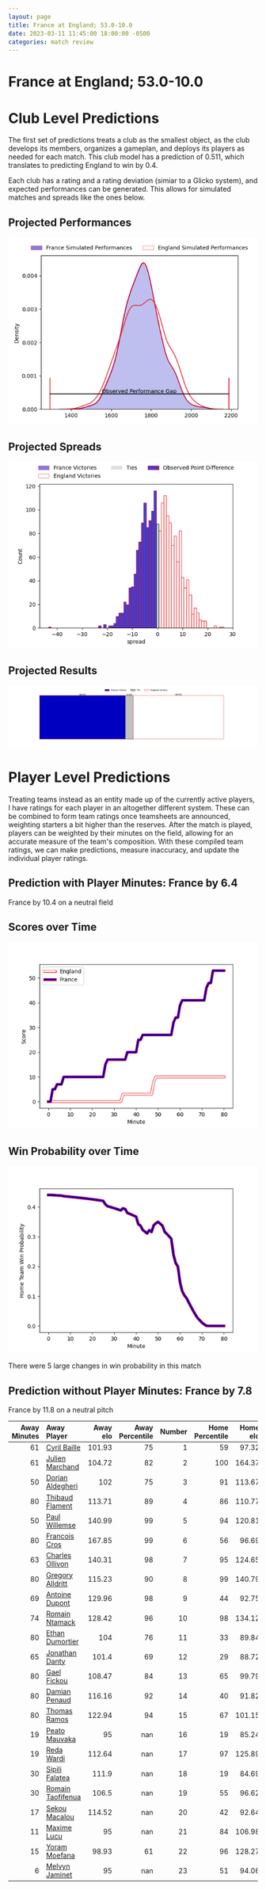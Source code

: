 ```yaml
---  
layout: page  
title: France at England; 53.0-10.0  
date: 2023-03-11 11:45:00 18:00:00 -0500  
categories: match review  
---
```

# France at England; 53.0-10.0

# Club Level Predictions


The first set of predictions treats a club as the smallest object, as the club develops its members, organizes a gameplan, and deploys its players as needed for each match. This club model has a prediction of 0.511, which translates to predicting England to win by 0.4.

Each club has a rating and a rating deviation (simiar to a Glicko system), and expected performances can be generated. This allows for simulated matches and spreads like the ones below.
## Projected Performances


![Projected Performances](plots/performances_2023-03-11-England-France.png)
## Projected Spreads


![Projected Spreads](plots/spreads_2023-03-11-England-France.png)
## Projected Results


![Projected Results](plots/resultbar_2023-03-11-England-France.png)
# Player Level Predictions


Treating teams instead as an entity made up of the currently active players, I have ratings for each player in an altogether different system. These can be combined to form team ratings once teamsheets are announced, weighting starters a bit higher than the reserves. After the match is played, players can be weighted by their minutes on the field, allowing for an accurate measure of the team's composition. With these compiled team ratings, we can make predictions, measure inaccuracy, and update the individual player ratings.
## Prediction with Player Minutes: France by 6.4


France by 10.4 on a neutral field
## Scores over Time


![In Match Scores](plots/recap_scores_2023-03-11-England-France.png)
## Win Probability over Time


![In Match Predictions](plots/recap_prob_2023-03-11-England-France.png)

There were 5 large changes in win probability in this match
## Prediction without Player Minutes: France by 7.8


France by 11.8 on a neutral pitch



|   Away Minutes | Away Player                                                       |   Away elo |   Away Percentile |   Number |   Home Percentile |   Home elo | Home Player                                                          |   Home Minutes |
|---------------:|:------------------------------------------------------------------|-----------:|------------------:|---------:|------------------:|-----------:|:---------------------------------------------------------------------|---------------:|
|             61 | [Cyril Baille](..//playerfiles//CyrilBaille_cleaned.md)           |     101.93 |                75 |        1 |                59 |      97.32 | [Ellis Genge](..//playerfiles//EllisGenge_cleaned.md)                |             65 |
|             61 | [Julien Marchand](..//playerfiles//JulienMarchand_cleaned.md)     |     104.72 |                82 |        2 |               100 |     164.37 | [Jamie George](..//playerfiles//JamieGeorge_cleaned.md)              |             80 |
|             50 | [Dorian Aldegheri](..//playerfiles//DorianAldegheri_cleaned.md)   |     102    |                75 |        3 |                91 |     113.67 | [Kyle Sinckler](..//playerfiles//KyleSinckler_cleaned.md)            |             65 |
|             80 | [Thibaud Flament](..//playerfiles//ThibaudFlament_cleaned.md)     |     113.71 |                89 |        4 |                86 |     110.77 | [Maro Itoje](..//playerfiles//MaroItoje_cleaned.md)                  |             80 |
|             50 | [Paul Willemse](..//playerfiles//PaulWillemse_cleaned.md)         |     140.99 |                99 |        5 |                94 |     120.81 | [Ollie Chessum](..//playerfiles//OllieChessum_cleaned.md)            |             80 |
|             80 | [Francois Cros](..//playerfiles//FrancoisCros_cleaned.md)         |     167.85 |                99 |        6 |                56 |      96.69 | [Lewis Ludlam](..//playerfiles//LewisLudlam_cleaned.md)              |             80 |
|             63 | [Charles Ollivon](..//playerfiles//CharlesOllivon_cleaned.md)     |     140.31 |                98 |        7 |                95 |     124.65 | [Jack Willis](..//playerfiles//JackWillis_cleaned.md)                |             53 |
|             80 | [Gregory Alldritt](..//playerfiles//GregoryAlldritt_cleaned.md)   |     115.23 |                90 |        8 |                99 |     140.79 | [Alex Dombrandt](..//playerfiles//AlexDombrandt_cleaned.md)          |             76 |
|             69 | [Antoine Dupont](..//playerfiles//AntoineDupont_cleaned.md)       |     129.96 |                98 |        9 |                44 |      92.75 | [Jack van Poortvliet](..//playerfiles//JackvanPoortvliet_cleaned.md) |             46 |
|             74 | [Romain Ntamack](..//playerfiles//RomainNtamack_cleaned.md)       |     128.42 |                96 |       10 |                98 |     134.12 | [Marcus Smith](..//playerfiles//MarcusSmith_cleaned.md)              |             80 |
|             80 | [Ethan Dumortier](..//playerfiles//EthanDumortier_cleaned.md)     |     104    |                76 |       11 |                33 |      89.84 | [Anthony Watson](..//playerfiles//AnthonyWatson_cleaned.md)          |             80 |
|             65 | [Jonathan Danty](..//playerfiles//JonathanDanty_cleaned.md)       |     101.4  |                69 |       12 |                29 |      88.72 | [Ollie Lawrence](..//playerfiles//OllieLawrence_cleaned.md)          |             61 |
|             80 | [Gael Fickou](..//playerfiles//GaelFickou_cleaned.md)             |     108.47 |                84 |       13 |                65 |      99.79 | [Henry Slade](..//playerfiles//HenrySlade_cleaned.md)                |             46 |
|             80 | [Damian Penaud](..//playerfiles//DamianPenaud_cleaned.md)         |     116.16 |                92 |       14 |                40 |      91.82 | [Max Malins](..//playerfiles//MaxMalins_cleaned.md)                  |             59 |
|             80 | [Thomas Ramos](..//playerfiles//ThomasRamos_cleaned.md)           |     122.94 |                94 |       15 |                67 |     101.15 | [Freddie Steward](..//playerfiles//FreddieSteward_cleaned.md)        |             80 |
|             19 | [Peato Mauvaka](..//playerfiles//PeatoMauvaka_cleaned.md)         |      95    |               nan |       16 |                19 |      85.24 | [Jack Walker](..//playerfiles//JackWalker_cleaned.md)                |             19 |
|             19 | [Reda Wardi](..//playerfiles//RedaWardi_cleaned.md)               |     112.64 |               nan |       17 |                97 |     125.89 | [Mako Vunipola](..//playerfiles//MakoVunipola_cleaned.md)            |             15 |
|             30 | [Sipili Falatea](..//playerfiles//SipiliFalatea_cleaned.md)       |     111.9  |               nan |       18 |                19 |      84.69 | [Dan Cole](..//playerfiles//DanCole_cleaned.md)                      |             15 |
|             30 | [Romain Taofifenua](..//playerfiles//RomainTaofifenua_cleaned.md) |     106.5  |               nan |       19 |                55 |      96.62 | [David Ribbans](..//playerfiles//DavidRibbans_cleaned.md)            |              4 |
|             17 | [Sekou Macalou](..//playerfiles//SekouMacalou_cleaned.md)         |     114.52 |               nan |       20 |                42 |      92.64 | [Ben Curry](..//playerfiles//BenCurry_cleaned.md)                    |             27 |
|             11 | [Maxime Lucu](..//playerfiles//MaximeLucu_cleaned.md)             |      95    |               nan |       21 |                84 |     106.98 | [Alex Mitchell](..//playerfiles//AlexMitchell_cleaned.md)            |             34 |
|             15 | [Yoram Moefana](..//playerfiles//YoramMoefana_cleaned.md)         |      98.93 |                61 |       22 |                96 |     128.27 | [Owen Farrell](..//playerfiles//OwenFarrell_cleaned.md)              |             34 |
|              6 | [Melvyn Jaminet](..//playerfiles//MelvynJaminet_cleaned.md)       |      95    |               nan |       23 |                51 |      94.06 | [Henry Arundell](..//playerfiles//HenryArundell_cleaned.md)          |             21 |

